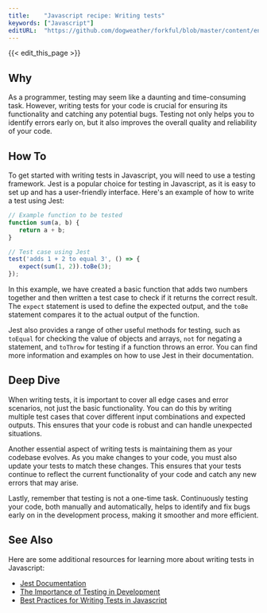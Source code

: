 ```yaml
---
title:    "Javascript recipe: Writing tests"
keywords: ["Javascript"]
editURL:  "https://github.com/dogweather/forkful/blob/master/content/en/javascript/writing-tests.md"
---
```


{{< edit_this_page >}}

## Why
As a programmer, testing may seem like a daunting and time-consuming task. However, writing tests for your code is crucial for ensuring its functionality and catching any potential bugs. Testing not only helps you to identify errors early on, but it also improves the overall quality and reliability of your code. 

## How To
To get started with writing tests in Javascript, you will need to use a testing framework. Jest is a popular choice for testing in Javascript, as it is easy to set up and has a user-friendly interface. Here's an example of how to write a test using Jest:

```Javascript
// Example function to be tested
function sum(a, b) {
   return a + b;
}

// Test case using Jest
test('adds 1 + 2 to equal 3', () => {
   expect(sum(1, 2)).toBe(3);
});
```

In this example, we have created a basic function that adds two numbers together and then written a test case to check if it returns the correct result. The `expect` statement is used to define the expected output, and the `toBe` statement compares it to the actual output of the function. 

Jest also provides a range of other useful methods for testing, such as `toEqual` for checking the value of objects and arrays, `not` for negating a statement, and `toThrow` for testing if a function throws an error. You can find more information and examples on how to use Jest in their documentation.

## Deep Dive
When writing tests, it is important to cover all edge cases and error scenarios, not just the basic functionality. You can do this by writing multiple test cases that cover different input combinations and expected outputs. This ensures that your code is robust and can handle unexpected situations. 

Another essential aspect of writing tests is maintaining them as your codebase evolves. As you make changes to your code, you must also update your tests to match these changes. This ensures that your tests continue to reflect the current functionality of your code and catch any new errors that may arise. 

Lastly, remember that testing is not a one-time task. Continuously testing your code, both manually and automatically, helps to identify and fix bugs early on in the development process, making it smoother and more efficient.

## See Also 
Here are some additional resources for learning more about writing tests in Javascript:

- [Jest Documentation](https://jestjs.io/docs/en/getting-started)
- [The Importance of Testing in Development](https://medium.com/@cirev85555/the-importance-of-testing-in-development-1386c8b01abd)
- [Best Practices for Writing Tests in Javascript](https://www.betamonks.com/posts/10-best-practices-for-writing-javascript-unit-tests)